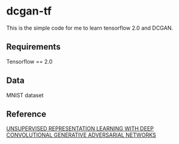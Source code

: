 # dcgan-tf
This is the simple code for me to learn tensorflow 2.0 and DCGAN.

## Requirements
Tensorflow == 2.0<br>

## Data
MNIST dataset

## Reference
[UNSUPERVISED REPRESENTATION LEARNING WITH DEEP CONVOLUTIONAL GENERATIVE ADVERSARIAL NETWORKS](https://arxiv.org/abs/1511.06434)
